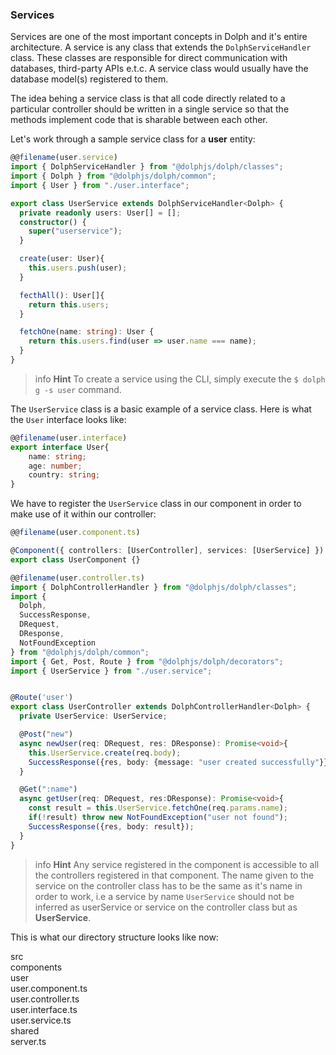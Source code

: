 ### Services

Services are one of the most important concepts in Dolph and it's entire architecture. A service is any class that extends the `DolphServiceHandler` class. These classes are responsible for direct communication with databases, third-party APIs e.t.c. A service class would usually have the database model(s) registered to them. 

The idea behing a service class is that all code directly related to a particular controller should be written in a single service so that the methods implement code that is sharable between each other.

Let's work through a sample service class for a **user** entity:

```typescript
@@filename(user.service)
import { DolphServiceHandler } from "@dolphjs/dolph/classes";
import { Dolph } from "@dolphjs/dolph/common";
import { User } from "./user.interface";

export class UserService extends DolphServiceHandler<Dolph> {
  private readonly users: User[] = [];
  constructor() {
    super("userservice");
  }

  create(user: User){
    this.users.push(user);
  }

  fecthAll(): User[]{
    return this.users;
  }

  fetchOne(name: string): User {
    return this.users.find(user => user.name === name);
  }
}
```

> info **Hint** To create a service using the CLI, simply execute the `$ dolph g -s user` command. 

The `UserService` class is a basic example of a service class. Here is what the `User` interface looks like:

```typescript
@@filename(user.interface)
export interface User{
    name: string;
    age: number;
    country: string;
}
```

We have to register the `UserService` class in our component in order to make use of it within our controller:

```typescript
@@filename(user.component.ts)

@Component({ controllers: [UserController], services: [UserService] })
export class UserComponent {}
```


```typescript
@@filename(user.controller.ts)
import { DolphControllerHandler } from "@dolphjs/dolph/classes";
import {
  Dolph,
  SuccessResponse,
  DRequest,
  DResponse,
  NotFoundException
} from "@dolphjs/dolph/common";
import { Get, Post, Route } from "@dolphjs/dolph/decorators";
import { UserService } from "./user.service";


@Route('user')
export class UserController extends DolphControllerHandler<Dolph> {
  private UserService: UserService;

  @Post("new")
  async newUser(req: DRequest, res: DResponse): Promise<void>{
    this.UserService.create(req.body);
    SuccessResponse({res, body: {message: "user created successfully"}});
  }

  @Get(":name")
  async getUser(req: DRequest, res:DResponse): Promise<void>{
    const result = this.UserService.fetchOne(req.params.name);
    if(!result) throw new NotFoundException("user not found");
    SuccessResponse({res, body: result});
  }
}
```

> info **Hint** Any service registered in the component is accessible to all the controllers registered in that component. The name given to the service on the controller class has to be the same as it's name in order to work, i.e a service by  name `UserService` should not be inferred as userService or service on the controller class but as **UserService**.

This is what our directory structure looks like now:

<div class="file-tree">
 <div class="item">src</div>
  <div class="children">
    <div class="item">components</div>
        <div class="item">user</div>
        <div class="children">
            <div class="item">user.component.ts</div>
            <div class="item">user.controller.ts</div>
            <div class="item">user.interface.ts</div>
            <div class="item">user.service.ts</div>
        </div>
    <div class="item">shared</div>
    <div class="item">server.ts</div>
  </div>
</div>